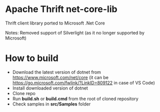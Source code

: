 # Apache Thrift net-core-lib

Thrift client library ported to Microsoft .Net Core 

Notes: Removed support of Silverlight (as it no longer supported by Microsoft)

# How to build
* Download the latest version of dotnet from https://www.microsoft.com/net/core (it can be https://go.microsoft.com/fwlink/?LinkID=809122 in case of VS Code)
* Install downloaded version of dotnet
* Clone repo
* Run **build.sh** or **build.cmd** from the root of cloned repository
* Check samples in **src/Samples** folder

